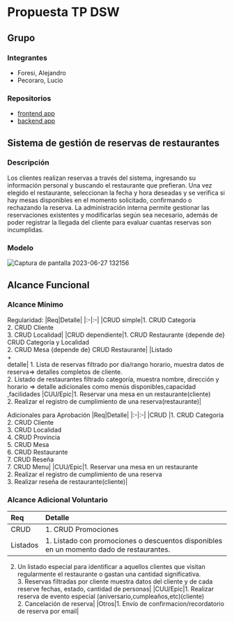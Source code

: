 # Propuesta TP DSW

## Grupo
### Integrantes
* Foresi, Alejandro
* Pecoraro, Lucio

### Repositorios
* [frontend app](http://hyperlinkToGihubOrGitlab)
* [backend app](http://hyperlinkToGihubOrGitlab)


## Sistema de gestión de reservas de restaurantes
### Descripción
Los clientes realizan reservas a través del sistema, ingresando su información personal y buscando el restaurante que prefieran.
Una vez elegido el restaurante, seleccionan la fecha y hora deseadas y se verifica si hay mesas disponibles en el momento solicitado, confirmando o rechazando la reserva.
La administración interna permite gestionar las reservaciones existentes y modificarlas según sea necesario, además de poder registrar la llegada del cliente para evaluar cuantas reservas son incumplidas.

### Modelo
![Captura de pantalla 2023-06-27 132156](https://github.com/chipcasla/utn-dsw/assets/103225088/3f77d584-03bf-4a2e-a162-7067a63af8de)

## Alcance Funcional 

### Alcance Mínimo

Regularidad:
|Req|Detalle|
|:-|:-|
|CRUD simple|1. CRUD Categoría<br>2. CRUD Cliente<br>3. CRUD Localidad|
|CRUD dependiente|1. CRUD Restaurante {depende de} CRUD Categoría y Localidad<br>2. CRUD Mesa {depende de} CRUD Restaurante|
|Listado<br>+<br>detalle| 1. Lista de reservas filtrado por dia/rango horario, muestra datos de reserva=> detalles completos de cliente.
<br> 2. Listado de restaurantes filtrado categoría, muestra nombre, dirección y horario => detalle adicionales como menús disponibles,capacidad ,facilidades
|CUU/Epic|1. Reservar una mesa en un restaurante(cliente)<br>2. Realizar el registro de cumplimiento de una reserva(restaurante)|

Adicionales para Aprobación
|Req|Detalle|
|:-|:-|
|CRUD |1. CRUD Categoría<br>2. CRUD Cliente<br>3. CRUD Localidad<br>4. CRUD Provincia<br>5. CRUD Mesa<br>6. CRUD Restaurante<br>7. CRUD Reseña<br>7. CRUD Menu|
|CUU/Epic|1. Reservar una mesa en un restaurante<br>2. Realizar el registro de cumplimiento de una reserva<br>3. Realizar reseña de restaurante(cliente)|


### Alcance Adicional Voluntario

|Req|Detalle|
|:-|:-|
|CRUD |1. CRUD Promociones |
|Listados | 1. Listado con promociones o descuentos disponibles en un momento dado de restaurantes.<br>
2. Un listado especial para identificar a aquellos clientes que visitan regularmente el restaurante o gastan una cantidad significativa.
 <br>3. Reservas filtradas por cliente muestra datos del cliente y de cada reserve fechas, estado, cantidad de personas|
|CUU/Epic|1. Realizar reserva de evento especial (aniversario,cumpleaños,etc)(cliente)<br>2. Cancelación de reserva|
|Otros|1. Envío de confirmacion/recordatorio de reserva por email|

